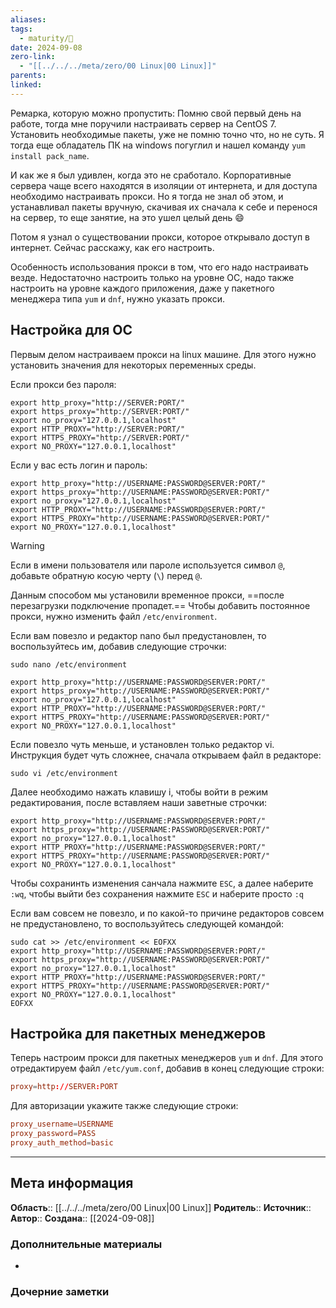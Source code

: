 ```yaml
---
aliases: 
tags:
  - maturity/🌱
date: 2024-09-08
zero-link:
  - "[[../../../meta/zero/00 Linux|00 Linux]]"
parents: 
linked: 
---
```

Ремарка, которую можно пропустить: Помню свой первый день на работе, тогда мне поручили настраивать сервер на CentOS 7. Установить необходимые пакеты, уже не помню точно что, но не суть. Я тогда еще обладатель ПК на windows погуглил и нашел команду `yum install pack_name`.

И как же я был удивлен, когда это не сработало. Корпоративные сервера чаще всего находятся в изоляции от интернета, и для доступа необходимо настраивать прокси. Но я тогда не знал об этом, и устанавливал пакеты вручную, скачивая их сначала к себе и перенося на сервер, то еще занятие, на это ушел целый день 😄

Потом я узнал о существовании прокси, которое открывало доступ в интернет. Сейчас расскажу, как его настроить.

Особенность использования прокси в том, что его надо настраивать везде. Недостаточно настроить только на уровне ОС, надо также настроить на уровне каждого приложения, даже у пакетного менеджера типа `yum` и `dnf`, нужно указать прокси.
## Настройка для ОС
Первым делом настраиваем прокси на linux машине. Для этого нужно установить значения для некоторых переменных среды.

Если прокси без пароля:

```shell
export http_proxy="http://SERVER:PORT/"
export https_proxy="http://SERVER:PORT/"
export no_proxy="127.0.0.1,localhost"
export HTTP_PROXY="http://SERVER:PORT/"
export HTTPS_PROXY="http://SERVER:PORT/"
export NO_PROXY="127.0.0.1,localhost"
```

Если у вас есть логин и пароль:

```shell
export http_proxy="http://USERNAME:PASSWORD@SERVER:PORT/"
export https_proxy="http://USERNAME:PASSWORD@SERVER:PORT/"
export no_proxy="127.0.0.1,localhost"
export HTTP_PROXY="http://USERNAME:PASSWORD@SERVER:PORT/"
export HTTPS_PROXY="http://USERNAME:PASSWORD@SERVER:PORT/"
export NO_PROXY="127.0.0.1,localhost"
```

> [!WARNING]
> Если в имени пользователя или пароле используется символ `@`, добавьте обратную косую черту (`\`) перед `@`.


Данным способом мы установили временное прокси, ==после перезагрузки подключение пропадет.== Чтобы добавить постоянное прокси, нужно изменить файл `/etc/environment`.

Если вам повезло и редактор nano был предустановлен, то воспользуйтесь им, добавив следующие строчки:

```shell
sudo nano /etc/environment

export http_proxy="http://USERNAME:PASSWORD@SERVER:PORT/"
export https_proxy="http://USERNAME:PASSWORD@SERVER:PORT/"
export no_proxy="127.0.0.1,localhost"
export HTTP_PROXY="http://USERNAME:PASSWORD@SERVER:PORT/"
export HTTPS_PROXY="http://USERNAME:PASSWORD@SERVER:PORT/"
export NO_PROXY="127.0.0.1,localhost"
```

Если повезло чуть меньше, и установлен только редактор vi. Инструкция будет чуть сложнее, сначала открываем файл в редакторе:

```shell
sudo vi /etc/environment
```

Далее необходимо нажать клавишу i, чтобы войти в режим редактирования, после вставляем наши заветные строчки:

```shell
export http_proxy="http://USERNAME:PASSWORD@SERVER:PORT/"
export https_proxy="http://USERNAME:PASSWORD@SERVER:PORT/"
export no_proxy="127.0.0.1,localhost"
export HTTP_PROXY="http://USERNAME:PASSWORD@SERVER:PORT/"
export HTTPS_PROXY="http://USERNAME:PASSWORD@SERVER:PORT/"
export NO_PROXY="127.0.0.1,localhost"
```

Чтобы сохранинть изменения санчала нажмите `ESC`, а далее наберите `:wq`, чтобы выйти без сохранения нажмите `ESC` и наберите просто `:q`

Если вам совсем не повезло, и по какой-то причине редакторов совсем не предустановлено, то воспользуйтесь следующей командой:

```shell
sudo cat >> /etc/environment << EOFXX
export http_proxy="http://USERNAME:PASSWORD@SERVER:PORT/"
export https_proxy="http://USERNAME:PASSWORD@SERVER:PORT/"
export no_proxy="127.0.0.1,localhost"
export HTTP_PROXY="http://USERNAME:PASSWORD@SERVER:PORT/"
export HTTPS_PROXY="http://USERNAME:PASSWORD@SERVER:PORT/"
export NO_PROXY="127.0.0.1,localhost"
EOFXX
```
## Настройка для пакетных менеджеров
Теперь настроим прокси для пакетных менеджеров `yum` и `dnf`. Для этого отредактируем файл `/etc/yum.conf`, добавив в конец следующие строки:

```toml
proxy=http://SERVER:PORT
```

Для авторизации укажите также следующие строки:

```toml
proxy_username=USERNAME
proxy_password=PASS
proxy_auth_method=basic
```
***
## Мета информация
**Область**:: [[../../../meta/zero/00 Linux|00 Linux]]
**Родитель**:: 
**Источник**:: 
**Автор**:: 
**Создана**:: [[2024-09-08]]
### Дополнительные материалы
- 
### Дочерние заметки
<!-- QueryToSerialize: LIST FROM [[]] WHERE contains(Родитель, this.file.link) or contains(parents, this.file.link) -->

